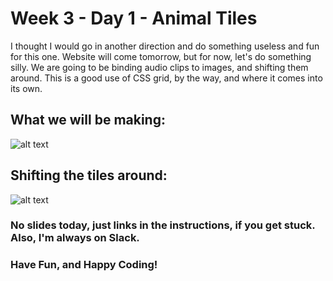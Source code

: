 # Week 3 - Day 1 - Animal Tiles
I thought I would go in another direction and do something useless and fun for this one. Website will come tomorrow, but for now, let's do something silly.
We are going to be binding audio clips to images, and shifting them around. This is a good use of CSS grid, by the way, and where it comes into its own. 

## What we will be making:

![alt text](https://oi1048.photobucket.com/albums/s361/tristatownsend/Screen%20Shot%202019-06-26%20at%209.45.45%20AM.png "tiles")

## Shifting the tiles around:

![alt text](https://oi1048.photobucket.com/albums/s361/tristatownsend/Screen%20Shot%202019-06-26%20at%209.46.36%20AM.png "tiles2")

### No slides today, just links in the instructions, if you get stuck. Also, I'm always on Slack.
### Have Fun, and Happy Coding!
